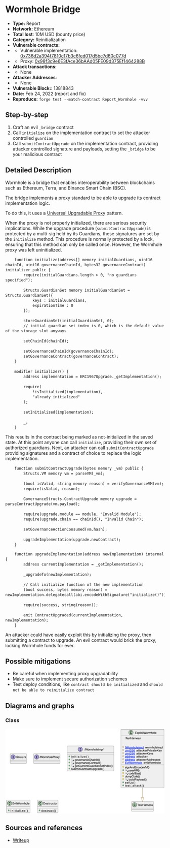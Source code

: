 # Wormhole Bridge
- **Type:** Report
- **Network:** Ethereum 
- **Total lost**: 10M USD (bounty price)
- **Category:** Reinitialization
- **Vulnerable contracts:**
- - Vulnerable implementation: [0x736d2a394f7810c17b3c6fed017d5bc7d60c077d](https://etherscan.io/address/0x736d2a394f7810c17b3c6fed017d5bc7d60c077d)
- - Proxy: [0x98f3c9e6E3fAce36bAAd05FE09d375Ef1464288B](https://etherscan.io/address/0x98f3c9e6E3fAce36bAAd05FE09d375Ef1464288B)
- **Attack transactions:**
- - None
- **Attacker Addresses**: 
- - None
- **Vulnerable Block:**: 13818843
- **Date:** Feb 24, 2022 (report and fix)
- **Reproduce:** `forge test --match-contract Report_Wormhole -vvv`

## Step-by-step 
1. Craft an evil `_bridge` contract
2. Call `initialize` on the implementation contract to set the attacker controlled `guardian`
3. Call `submitContractUpgrade` on the implementation contract, providing attacker controlled signature and payloads, setting the `_bridge` to be your malicious contract

## Detailed Description

Wormhole is a bridge that enables interoperability between blockchains such as Ethereum, Terra, and Binance Smart Chain (BSC).

The bridge implements a proxy standard to be able to upgrade its contract implementation logic.

To do this, it uses a [Universal Upgradable Proxy](https://docs.openzeppelin.com/contracts/4.x/api/proxy#UUPSUpgradeable) pattern.

When the proxy is not properly initialized, there are serious security implications. While the upgrade procedure (`submitContractUpgrade`) is protected by a multi-sig held by its Guardians, these signatures are set by the `initialize` method. This procedure is normally protected by a lock, ensuring that this method can only be called once. However, the Wormhole proxy was left uninitialized. 

``` solidity
    function initialize(address[] memory initialGuardians, uint16 chainId, uint16 governanceChainId, bytes32 governanceContract) initializer public {
        require(initialGuardians.length > 0, "no guardians specified");

        Structs.GuardianSet memory initialGuardianSet = Structs.GuardianSet({
            keys : initialGuardians,
            expirationTime : 0
        });

        storeGuardianSet(initialGuardianSet, 0);
        // initial guardian set index is 0, which is the default value of the storage slot anyways

        setChainId(chainId);

        setGovernanceChainId(governanceChainId);
        setGovernanceContract(governanceContract);
    }

    modifier initializer() {
        address implementation = ERC1967Upgrade._getImplementation();

        require(
            !isInitialized(implementation),
            "already initialized"
        );

        setInitialized(implementation);

        _;
    }
```
This results in the contract being marked as not-initialized in the saved state. At this point anyone can call `initialize`, providing their own set of authorized guardians.
Next, an attacker can call `submitContractUpgrade` providing signatures and a contract of choice to replace the logic implementation.

```
    function submitContractUpgrade(bytes memory _vm) public {
        Structs.VM memory vm = parseVM(_vm);

        (bool isValid, string memory reason) = verifyGovernanceVM(vm);
        require(isValid, reason);

        GovernanceStructs.ContractUpgrade memory upgrade = parseContractUpgrade(vm.payload);

        require(upgrade.module == module, "Invalid Module");
        require(upgrade.chain == chainId(), "Invalid Chain");

        setGovernanceActionConsumed(vm.hash);

        upgradeImplementation(upgrade.newContract);
    }
```
```
    function upgradeImplementation(address newImplementation) internal {
        address currentImplementation = _getImplementation();

        _upgradeTo(newImplementation);

        // Call initialize function of the new implementation
        (bool success, bytes memory reason) = newImplementation.delegatecall(abi.encodeWithSignature("initialize()"));

        require(success, string(reason));

        emit ContractUpgraded(currentImplementation, newImplementation);
    }
```

An attacker could have easily exploit this by initializing the proxy, then submitting a contract to upgrade. An evil contract would brick the proxy, locking Wormhole funds for ever.

## Possible mitigations
- Be careful when implementing proxy upgradability
- Make sure to implement secure authorization schemes
- Test deploy conditions, like `contract should be initialized` and `should not be able to reinitialize contract`

## Diagrams and graphs

### Class

![class](wormhole.png)

## Sources and references
- [Writeup](https://medium.com/immunefi/wormhole-uninitialized-proxy-bugfix-review-90250c41a43a)


